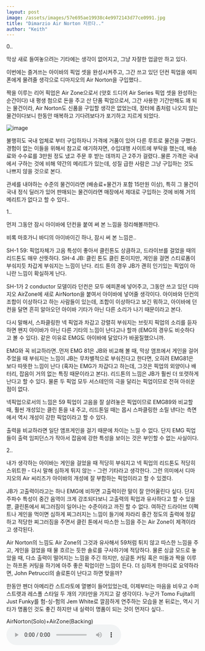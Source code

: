 ```yaml
---
layout: post
image: /assets/images/57e695ae19938c4e9972143d77ce0991.jpg
title: "Dimarzio Air Norton 지르다.."
author: "Keith"
---
```



0..

막상 새로 들여놓으려는 기타에는 생각이 없어지고, 그냥 자잘한 업글만 하고 있다.

이번에는 즐겨쓰는 아이바의 픽업 셋을 완성시켜주고, 그간 쓰고 있던 던컨 픽업을 에피폰에게 물려줄 생각으로 디마지오의 Air Norton을 구입했다..

짝을 이루는 리어 픽업은 Air Zone으로서 (얏호 드디어 Air Series 픽업 셋을 완성하는 순간이다) 내 평생 첨으로 돈을 주고 산 단품 픽업으로서, 그간 사용한 기간만해도 꽤 되는 물건이라, Air Norton도 신품을 구입할 생각은 없었는데, 장터에 좀처럼 나오지 않는 물건이다보니 한동안 매복하고 기다려보다가 포기하고 지르게 되었다.

![image](/assets/images/57e695ae19938c4e9972143d77ce0991.jpg)

불행히도 국내 업체로 부터 구입하자니 가격에 거품이 있어 다른 루트로 물건을 구했다. 경험이 없는 이들을 위해서 참고로 얘기하자면, 수입대행 사이트에 부탁을 했는데, 배송료와 수수료를 3만원 정도 냈고 주문 후 받는 데까지 근 2주가 걸렸다..물론 가격은 국내에서 구하는 것에 비해 약간의 메리트가 있는데, 성질 급한 사람은 그냥 구입하는 것도 나쁘지 않을 것으로 본다.

관세를 내야하는 수준의 물건이라면 (배송료+물건가 포함 15만원 이상), 특히 그 물건이 국내 정식 딜러가 있어 판매되는 물건이라면 매장에서 제대로 구입하는 것에 비해 거의 메리트가 없다고 할 수 있다..

1..

먼저 그동안 잠시 아이바에 던컨을 붙여 써 본 느낌을 정리해볼까한다.

비록 마호가니 바디의 아이바이긴 하나, 잠시 써 본 느낌은..

SH-1 59: 픽업자체가 고음 특성이 좋아서 클린톤도 상큼하고, 드라이브를 걸었을 때의 리드톤도 매우 산뜻하다.
SH-4 JB: 클린 톤도 클린 톤이지만, 게인을 걸면 스티로폼이 부숴지듯 차갑게 부숴지는 느낌이 난다. 리드 톤의 경우 JB가 괜히 인기있는 픽업이 아니란 느낌이 확실하게 난다.

SH-1가 2 conductor 모델이라 던컨은 모두 에피폰에 넣어주고, 그동안 쓰고 있던 디마지오 AirZone에 새로 AirNorton을 붙여서 아이바에 넣어줄 생각이다. 아이바와 던컨의 조합이 이상하다고 하는 사람들이 있는데, 조합이 이상하다고 보긴 뭐하고, 아이바에 던컨을 달면 흔히 알아오던 아이바 기타가 아닌 다른 소리가 나기 때문이라고 본다.

다시 말해서, 스파클링한 넥 픽업과 차갑고 강렬히 부숴지는 브릿지 픽업의 소리를 듣자하면 왠지 아이바가 아닌 다른 기타의 느낌이 난다고나 할까 (EMG의 경우도 비슷하다고 볼 수 있다). 같은 이유로 EMG도 아이바에 달았다가 바꿈질했으니까.

EMG와 꼭 비교하라면..먼저 EMG 81은 JB와 비교해 볼 때, 막상 앰프에서 게인을 걸어주었을 때 부숴지는 느낌이 JB는 무차별적으로 부숴진다고 한다면, 오히려 EMG81은 보다 따뜻한 느낌이 난다 (혹자는 EMG가 차갑다고 하는데, 그것은 픽업의 외양이나 배터리, 잡음이 거의 없는 특징 때문이라고 본다). 리드톤의 느낌은 JB가 훨씬 더 또렷하게 난다고 할 수 있다. 물론 두 픽업 모두 서스테인의 극을 달리는 픽업이므로 전혀 아쉬운 점이 없다.

넥픽업으로서의 느낌은 59 픽업이 고음을 잘 살려놓은 픽업이므로 EMG89와 비교할 때, 훨씬 개성있는 클린 톤을 내 주고, 리드톤일 때는 몹시 스파클링한 소릴 낸다는 측면에서 역시 개성이 강한 픽업이라고 할 수 있다. 

출력을 비교하라면 일단 앰프게인을 걸기 때문에 차이는 느낄 수 없다. 단지 EMG 픽업들이 출력 임피던스가 작아서 잡음에 강한 특성을 보이는 것은 부인할 수 없는 사실이다.

2..

내가 생각하는 아이바는 게인을 걸었을 때 적당히 부숴지고 넥 픽업의 리드톤도 적당히 스위트한 - 다시 말해 심하게 튀지 않는 - 그런 기타라고 생각한다. 그런 의미에서 디마지오의 Air 씨리즈가 아이바의 개성에 잘 부합하는 픽업이라고 할 수 있겠다.

JB가 고출력이라고는 하나 EMG에 비하면 고출력이란 말이 잘 안어울린다 싶다. 단지 주파수 특성이 중간 음역이 크게 강조되다보니 고출력의 픽업과 유사하다고 할 수 있을 뿐, 클린톤에서 찌그러짐이 일어나는 수준이라고 까진 할 수 없다. 여하간 드라이브 이펙트나 게인을 먹이면 심하게 찌그러지는 느낌이 들기에 차라리 중간 정도의 출력에 정갈하고 적당한 찌그러짐을 주면서 클린 톤에서 따스한 느낌을 주는 Air Zone이 제격이라고 생각된다.

Air Norton의 느낌도 Air Zone의 그것과 유사해서 59처럼 튀지 않고 따스한 느낌을 주고, 게인을 걸었을 때 물 흐르는 듯한 솔로를 구사하기에 적당하다. 물론 싱글 모드로 놓았을 때, 다소 출력이 떨어지는 느낌을 주긴 하지만, 싱글톤 커팅 혹은 미들과 짝을 이루는 하프톤 커팅을 하기에 아주 좋은 픽업이란 느낌이 든다. 더 심하게 한마디로 요약하라면, John Petrucci의 솔로톤이 난다고 하면 맞을까?

한동안 펜더 아메리칸 스트라토에 열병이 들어있었는데, 이제부터는 마음을 비우고 수퍼스트랫과 레스폴 스타일 두 개의 기타만을 가지고 갈 생각이다. 누군가 Tomo Fujita의 Just Funky를 험-싱-험의 Jem White로 깔끔하게 연주하는 모습을 본 뒤로는, 역시 기타가 명품인 것도 좋긴 하지만 내 실력이 명품이 되는 것이 먼저다 싶다..

AirNorton(Solo)+AirZone(Backing)
<audio src="/assets/images/d41d8cd98f00b204e9800998ecf8427e.mp3" controls preload></audio>




